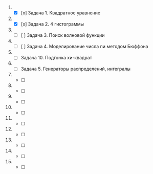 1. - [x] [x] Задача 1. Квадратное уравнение 
2. - [x] [x] Задача 2. 4 гистограммы
3. - [ ] [ ] Задача 3. Поиск волновой функции
6. - [ ] [ ] Задача 4. Моделирование числа пи методом Бюффона
4. - [ ] Задача 10. Подгонка хи-квадрат
5. - [ ] Задача 5. Генераторы распределений, интегралы
7. - [ ]
8. - [ ]
9. - [ ]
10. - [ ]
11. - [ ]
12. - [ ]
13. - [ ]
14. - [ ]
15. - [ ]
